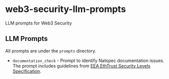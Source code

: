 # web3-security-llm-prompts
LLM prompts for Web3 Security

## LLM Prompts
All prompts are under the `prompts` directory.

* `documentation_check` - Prompt to identify Natspec documentation issues. The prompt includes guidelines from [EEA EthTrust Security Levels Specification](https://entethalliance.org/specs/ethtrust-sl/#req-3-annotate).

